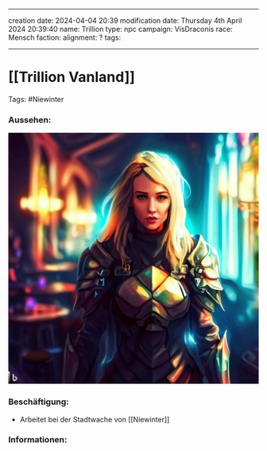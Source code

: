 
---
creation date: 2024-04-04 20:39 
modification date: Thursday 4th April 2024 20:39:40 
name: Trillion
type: npc 
campaign: VisDraconis
race: Mensch
faction:
alignment: ?
tags:

--- 

# [[Trillion Vanland]]

Tags: #Niewinter

### Aussehen:
![Trillion](../assets/images/NPCs/Trillion.png)

### Beschäftigung:
- Arbeitet bei der Stadtwache von [[Niewinter]]

### Informationen:
